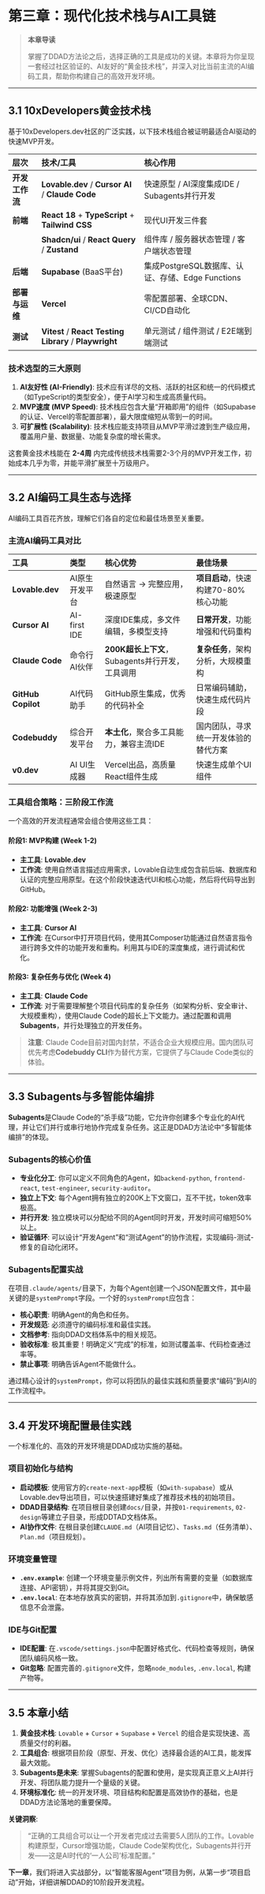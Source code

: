 # 第三章：现代化技术栈与AI工具链

> **本章导读**
>
> 掌握了DDAD方法论之后，选择正确的工具是成功的关键。本章将为你呈现一套经过社区验证的、AI友好的“黄金技术栈”，并深入对比当前主流的AI编码工具，帮助你构建自己的高效开发环境。

---

## 3.1 10xDevelopers黄金技术栈

基于10xDevelopers.dev社区的广泛实践，以下技术栈组合被证明最适合AI驱动的快速MVP开发。

| 层次 | 技术/工具 | 核心作用 |
|:---|:---|:---|
| **开发工作流** | **Lovable.dev** / **Cursor AI** / **Claude Code** | 快速原型 / AI深度集成IDE / Subagents并行开发 |
| **前端** | **React 18** + **TypeScript** + **Tailwind CSS** | 现代UI开发三件套 |
| | **Shadcn/ui** / **React Query** / **Zustand** | 组件库 / 服务器状态管理 / 客户端状态管理 |
| **后端** | **Supabase** (BaaS平台) | 集成PostgreSQL数据库、认证、存储、Edge Functions |
| **部署与运维** | **Vercel** | 零配置部署、全球CDN、CI/CD自动化 |
| **测试** | **Vitest** / **React Testing Library** / **Playwright** | 单元测试 / 组件测试 / E2E端到端测试 |

### 技术选型的三大原则

1.  **AI友好性 (AI-Friendly)**: 技术应有详尽的文档、活跃的社区和统一的代码模式（如TypeScript的类型安全），便于AI学习和生成高质量代码。
2.  **MVP速度 (MVP Speed)**: 技术栈应包含大量“开箱即用”的组件（如Supabase的认证、Vercel的零配置部署），最大限度缩短从零到一的时间。
3.  **可扩展性 (Scalability)**: 技术栈应能支持项目从MVP平滑过渡到生产级应用，覆盖用户量、数据量、功能复杂度的增长需求。

这套黄金技术栈能在 **2-4周** 内完成传统技术栈需要2-3个月的MVP开发工作，初始成本几乎为零，并能平滑扩展至十万级用户。

---

## 3.2 AI编码工具生态与选择

AI编码工具百花齐放，理解它们各自的定位和最佳场景至关重要。

### 主流AI编码工具对比

| 工具 | 类型 | 核心优势 | 最佳场景 |
|:---|:---|:---|:---|
| **Lovable.dev** | AI原生开发平台 | 自然语言 → 完整应用，极速原型 | **项目启动**，快速构建70-80%核心功能 |
| **Cursor AI** | AI-first IDE | 深度IDE集成，多文件编辑，多模型支持 | **日常开发**，功能增强和代码重构 |
| **Claude Code** | 命令行AI伙伴 | **200K超长上下文**，Subagents并行开发，工具调用 | **复杂任务**，架构分析，大规模重构 |
| **GitHub Copilot** | AI代码助手 | GitHub原生集成，优秀的代码补全 | 日常编码辅助，快速生成代码片段 |
| **Codebuddy** | 综合开发平台 | **本土化**，聚合多工具能力，兼容主流IDE | 国内团队，寻求统一开发体验的替代方案 |
| **v0.dev** | AI UI生成器 | Vercel出品，高质量React组件生成 | 快速生成单个UI组件 |

### 工具组合策略：三阶段工作流

一个高效的开发流程通常会组合使用这些工具：

#### 阶段1: MVP构建 (Week 1-2)
- **主工具**: **Lovable.dev**
- **工作流**: 使用自然语言描述应用需求，Lovable自动生成包含前后端、数据库和认证的完整应用原型。在这个阶段快速迭代UI和核心功能，然后将代码导出到GitHub。

#### 阶段2: 功能增强 (Week 2-3)
- **主工具**: **Cursor AI**
- **工作流**: 在Cursor中打开项目代码，使用其Composer功能通过自然语言指令进行跨多文件的功能开发和重构。利用其与IDE的深度集成，进行调试和优化。

#### 阶段3: 复杂任务与优化 (Week 4)
- **主工具**: **Claude Code**
- **工作流**: 对于需要理解整个项目代码库的复杂任务（如架构分析、安全审计、大规模重构），使用Claude Code的超长上下文能力。通过配置和调用**Subagents**，并行处理独立的开发任务。

> **注意**: Claude Code目前对国内封禁，不适合企业大规模应用。国内团队可优先考虑**Codebuddy CLI**作为替代方案，它提供了与Claude Code类似的体验。

---

## 3.3 Subagents与多智能体编排

**Subagents**是Claude Code的“杀手级”功能，它允许你创建多个专业化的AI代理，并让它们并行或串行地协作完成复杂任务。这正是DDAD方法论中“多智能体编排”的体现。

### Subagents的核心价值
- **专业化分工**: 你可以定义不同角色的Agent，如`backend-python`, `frontend-react`, `test-engineer`, `security-auditor`。
- **独立上下文**: 每个Agent拥有独立的200K上下文窗口，互不干扰，token效率极高。
- **并行开发**: 独立模块可以分配给不同的Agent同时开发，开发时间可缩短50%以上。
- **验证循环**: 可以设计“开发Agent”和“测试Agent”的协作流程，实现编码-测试-修复的自动化闭环。

### Subagents配置实战
在项目`.claude/agents/`目录下，为每个Agent创建一个JSON配置文件，其中最关键的是`systemPrompt`字段。一个好的`systemPrompt`应包含：
- **核心职责**: 明确Agent的角色和任务。
- **开发规范**: 必须遵守的编码标准和最佳实践。
- **文档参考**: 指向DDAD文档体系中的相关规范。
- **验收标准**: 极其重要！明确定义“完成”的标准，如测试覆盖率、代码检查通过率等。
- **禁止事项**: 明确告诉Agent不能做什么。

通过精心设计的`systemPrompt`，你可以将团队的最佳实践和质量要求“编码”到AI的工作流程中。

---

## 3.4 开发环境配置最佳实践

一个标准化的、高效的开发环境是DDAD成功实施的基础。

### 项目初始化与结构
- **启动模板**: 使用官方的`create-next-app`模板（如`with-supabase`）或从Lovable.dev导出项目，可以快速搭建好集成了推荐技术栈的初始项目。
- **DDAD目录结构**: 在项目根目录创建`docs/`目录，并按`01-requirements`, `02-design`等建立子目录，形成DDTAD文档体系。
- **AI协作文件**: 在根目录创建`CLAUDE.md`（AI项目记忆）、`Tasks.md`（任务清单）、`Plan.md`（项目规划）。

### 环境变量管理
- **`.env.example`**: 创建一个环境变量示例文件，列出所有需要的变量（如数据库连接、API密钥），并将其提交到Git。
- **`.env.local`**: 在本地存放真实的密钥，并将其添加到`.gitignore`中，确保敏感信息不会泄露。

### IDE与Git配置
- **IDE配置**: 在`.vscode/settings.json`中配置好格式化、代码检查等规则，确保团队编码风格一致。
- **Git忽略**: 配置完善的`.gitignore`文件，忽略`node_modules`, `.env.local`, 构建产物等。

---

## 3.5 本章小结

1.  **黄金技术栈**: `Lovable` + `Cursor` + `Supabase` + `Vercel` 的组合是实现快速、高质量交付的利器。
2.  **工具组合**: 根据项目阶段（原型、开发、优化）选择最合适的AI工具，能发挥最大效能。
3.  **Subagents是未来**: 掌握Subagents的配置和使用，是实现真正意义上AI并行开发、将团队能力提升一个量级的关键。
4.  **环境标准化**: 统一的开发环境、项目结构和配置是高效协作的基础，也是DDAD方法论落地的重要保障。

**关键洞察**:
> “正确的工具组合可以让一个开发者完成过去需要5人团队的工作。Lovable构建原型，Cursor增强功能，Claude Code架构优化，Subagents并行开发——这是AI时代的‘一人公司’标准配置。”

**下一章**，我们将进入实战部分，以“智能客服Agent”项目为例，从第一步“项目启动”开始，详细讲解DDAD的10阶段开发流程。